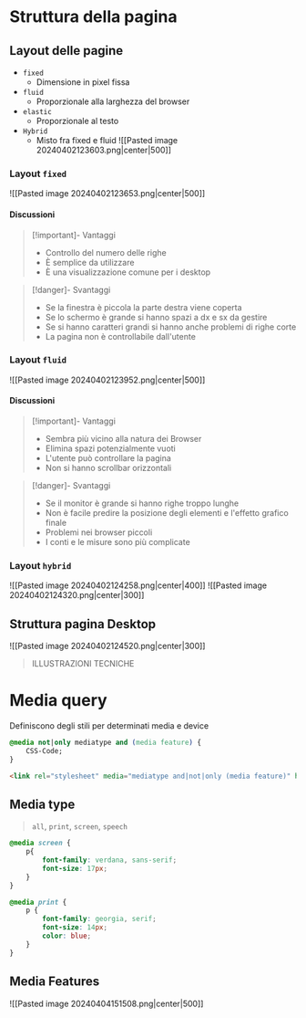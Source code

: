 # Struttura della pagina
## Layout delle pagine
- `fixed`
	- Dimensione in pixel fissa
- `fluid`
	- Proporzionale alla larghezza del browser
- `elastic`
	- Proporzionale al testo
- `Hybrid`
	- Misto fra fixed e fluid
![[Pasted image 20240402123603.png|center|500]]
### Layout `fixed`
![[Pasted image 20240402123653.png|center|500]]
#### Discussioni 

>[!important]- Vantaggi
>- Controllo del numero delle righe
>- È semplice da utilizzare
>- È una visualizzazione comune per i desktop

>[!danger]- Svantaggi
>- Se la finestra è piccola la parte destra viene coperta
>- Se lo schermo è grande si hanno spazi a dx e sx da gestire
>- Se si hanno caratteri grandi si hanno anche problemi di righe corte
>- La pagina non è controllabile dall'utente

### Layout `fluid`
![[Pasted image 20240402123952.png|center|500]]
#### Discussioni

>[!important]- Vantaggi
>- Sembra più vicino alla natura dei Browser
>- Elimina spazi potenzialmente vuoti
>- L'utente può controllare la pagina
>- Non si hanno scrollbar orizzontali

>[!danger]- Svantaggi
>- Se il monitor è grande si hanno righe troppo lunghe
>- Non è facile predire la posizione degli elementi e l'effetto grafico finale
>- Problemi nei browser piccoli
>- I conti e le misure sono più complicate

### Layout `hybrid`
![[Pasted image 20240402124258.png|center|400]]
![[Pasted image 20240402124320.png|center|300]]

## Struttura pagina Desktop
![[Pasted image 20240402124520.png|center|300]]

> ILLUSTRAZIONI TECNICHE

# Media query
Definiscono degli stili per determinati media e device
```CSS
@media not|only mediatype and (media feature) {
	CSS-Code;
}
```
```HTML
<link rel="stylesheet" media="mediatype and|not|only (media feature)" href="mystylesheet.css">
```
## Media type
> `all`, `print`, `screen`, `speech`

```CSS
@media screen {
	p{
		font-family: verdana, sans-serif;
		font-size: 17px;
	}
}

@media print {
	p {
		font-family: georgia, serif;
		font-size: 14px;
		color: blue;
	}
}
```
## Media Features
![[Pasted image 20240404151508.png|center|500]]
